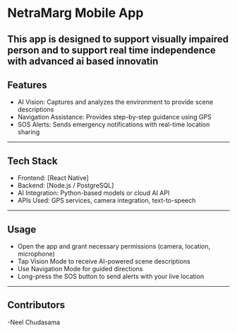 # NetraMarg Mobile App 
This app is designed to support visually impaired person and to support real time independence with advanced ai based innovatin
---
## Features
- AI Vision: Captures and analyzes the environment to provide scene descriptions  
- Navigation Assistance: Provides step-by-step guidance using GPS  
- SOS Alerts: Sends emergency notifications with real-time location sharing  

---

## Tech Stack
- Frontend: [React Native]  
- Backend: [Node.js / PostgreSQL]  
- AI Integration: Python-based models or cloud AI API  
- APIs Used: GPS services, camera integration, text-to-speech  

---
## Usage

- Open the app and grant necessary permissions (camera, location, microphone)
- Tap Vision Mode to receive AI-powered scene descriptions
- Use Navigation Mode for guided directions
- Long-press the SOS button to send alerts with your live location

---
## Contributors
-Neel Chudasama
